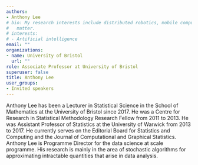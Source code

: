 ```yaml
---
authors:
- Anthony Lee
# bio: My research interests include distributed robotics, mobile computing and programmable
#   matter.
# interests:
# - Artificial intelligence
email: ""
organizations:
- name: University of Bristol
  url: ""
role: Associate Professor at University of Bristol
superuser: false
title: Anthony Lee
user_groups:
- Invited speakers
---
```


Anthony Lee has been a Lecturer in Statistical Science in the School of Mathematics at the University of Bristol since 2017. He was a Centre for Research in Statistical Methodology Research Fellow from 2011 to 2013. He was Assistant Professor of Statistics at the University of Warwick from 2013 to 2017. He currently serves on the Editorial Board for Statistics and Computing and the Journal of Computational and Graphical Statistics.  Anthony Lee is Programme Director for the data science at scale programme. His research is mainly in the area of stochastic algorithms for approximating intractable quantities that arise in data analysis.
